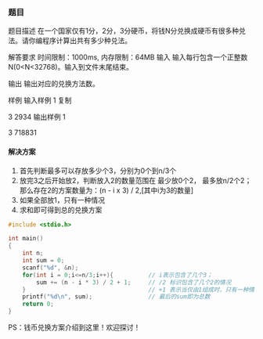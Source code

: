 ### 题目
题目描述
在一个国家仅有1分，2分，3分硬币，将钱N分兑换成硬币有很多种兑法。请你编程序计算出共有多少种兑法。

解答要求
时间限制：1000ms, 内存限制：64MB
输入
输入每行包含一个正整数N(0<N<32768)。输入到文件末尾结束。

输出
输出对应的兑换方法数。

样例
输入样例 1 复制

3
2934
输出样例 1

3
718831

#### 解决方案
1. 首先判断最多可以存放多少个3，分别为0个到n/3个
2. 放完3之后开始放2，判断放入2的数量范围在 最少放0个2， 最多放n/2个2； 那么存在2的方案数量为：(n - i x 3) / 2,[其中i为3的数量]
3. 如果全部放1，只有一种情况
4. 求和即可得到总的兑换方案


```C
#include <stdio.h>

int main()
{
	int n;
	int sum = 0;
	scanf("%d", &n);
	for(int i = 0;i<=n/3;i++){			// i表示包含了几个3；
		sum += (n - i * 3) / 2 + 1;  	// /2 标识包含了几个2的情况
	}									// +1 表示当仅由1组成时，只有一种情况
	printf("%d\n", sum);				// 最后的sum即为总数
	return 0;
}

```


PS：钱币兑换方案介绍到这里！欢迎探讨！
